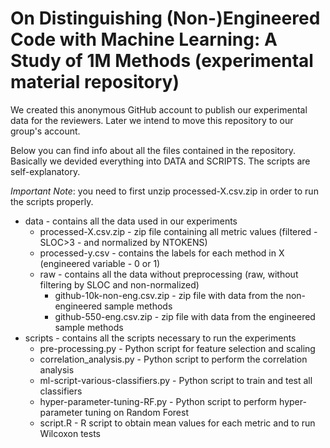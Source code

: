 # On Distinguishing (Non-)Engineered Code with Machine Learning: A Study of 1M Methods (experimental material repository)

We created this anonymous GitHub account to publish our experimental data for the reviewers. Later we intend to move this repository to our group's account.

Below you can find info about all the files contained in the repository. Basically we devided everything into DATA and SCRIPTS. The scripts are self-explanatory. 

*Important Note*: you need to first unzip processed-X.csv.zip in order to run the scripts properly.

+ data - contains all the data used in our experiments
    - processed-X.csv.zip - zip file containing all metric values (filtered - SLOC>3 - and normalized by NTOKENS)
    - processed-y.csv - contains the labels for each method in X (engineered variable - 0 or 1)
    - raw - contains all the data without preprocessing (raw, without filtering by SLOC and non-normalized)
        * github-10k-non-eng.csv.zip - zip file with data from the non-engineered sample methods
        * github-550-eng.csv.zip - zip file with data from the engineered sample methods
+ scripts - contains all the scripts necessary to run the experiments
    - pre-processing.py - Python script for feature selection and scaling
    - correlation_analysis.py - Python script to perform the correlation analysis
    - ml-script-various-classifiers.py - Python script to train and test all classifiers
    - hyper-parameter-tuning-RF.py - Python script to perform hyper-parameter tuning on Random Forest
    - script.R - R script to obtain mean values for each metric and to run Wilcoxon tests

